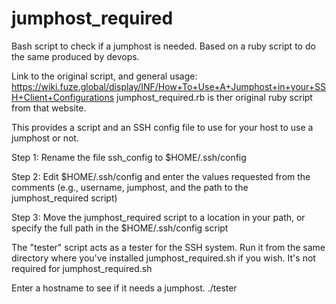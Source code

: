 # jumphost_required
Bash script to check if a jumphost is needed.  Based on a ruby script to do the same produced by devops.

Link to the original script, and general usage:
https://wiki.fuze.global/display/INF/How+To+Use+A+Jumphost+in+your+SSH+Client+Configurations
jumphost_required.rb is ther original ruby script from that website.

This provides a script and an SSH config file to use for your host to use a jumphost or not.

Step 1:  Rename the file ssh_config to $HOME/.ssh/config

Step 2:  Edit $HOME/.ssh/config and enter the values requested from the comments (e.g., username, jumphost, and the path to the jumphost_required script)

Step 3:  Move the jumphost_required script to a location in your path, or specify the full path in the $HOME/.ssh/config script

The "tester" script acts as a tester for the SSH system.  Run it from the same directory where you've installed jumphost_required.sh if you wish.  It's not required for jumphost_required.sh

Enter a hostname to see if it needs a jumphost.  ./tester <hostname>


